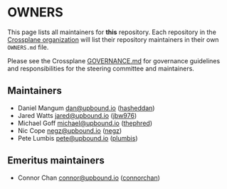 # OWNERS

This page lists all maintainers for **this** repository. Each repository in the [Crossplane
organization](https://github.com/crossplane/) will list their repository maintainers in their own
`OWNERS.md` file.

Please see the Crossplane
[GOVERNANCE.md](https://github.com/crossplane/crossplane/blob/master/GOVERNANCE.md) for governance
guidelines and responsibilities for the steering committee and maintainers.

## Maintainers

* Daniel Mangum <dan@upbound.io> ([hasheddan](https://github.com/hasheddan))
* Jared Watts <jared@upbound.io> ([jbw976](https://github.com/jbw976))
* Michael Goff <michael@upbound.io> ([thephred](https://github.com/thephred))
* Nic Cope <negz@upbound.io> ([negz](https://github.com/negz))
* Pete Lumbis <pete@upbound.io> ([plumbis](https://github.com/plumbis))

## Emeritus maintainers

* Connor Chan <connor@upbound.io> ([connorchan](https://github.com/connorchan))

